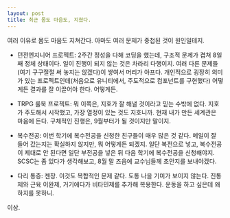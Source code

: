 ```yaml
---
layout: post
title: 최근 몸도 마음도, 지쳤다.
---
```

여러 이유로 몸도 마음도 지쳐간다. 아마도 여러 문제가 중첩된 것이 원인일테지.

* 던전엔지니어 프로젝트: 2주간 정성을 다해 코딩을 했는데, 구조적 문제가 겹쳐 8일째 정체 상태이다. 일이 진행이 되지 않는 것은 차라리 다행이지. 여러 다른 문제들(여기 구구절절 써 놓지는 않겠다)이 쌓여서 머리가 아프다. 개인적으로 굉장히 의미가 있는 프로젝트인데(처음으로 유니티에서, 주도적으로 컴포넌트를 구현했다) 어떻게든 결과를 잘 이끌어야 한다. 어떻게든.
 
* TRPG 룰북 프로젝트: 뭐 이쪽은, 지호가 잘 해낼 것이라고 믿는 수밖에 없다. 지호가 주도해서 시작했고, 가장 열정이 있는 것도 지호니까. 현재 내가 만든 세계관은 마음에 든다. 구체적인 진행은, 9월부터가 될 것이지만 말이지.
 
* 복수전공: 이번 학기에 복수전공을 신청한 친구들이 매우 많은 것 같다. 메일이 잘 들어 갔는지는 확실하지 않지만, 뭐 어떻게든 되겠지. 일단 복전으로 넣고, 복수전공이 제대로 안 된다면 일단 부전공을 넣은 뒤 다음 학기에 복수전공을 신청해야지. SCSC는 좀 있다가 생각해보고, 8월 말 즈음에 교수님들께 초안지를 보내야겠다.

* 다리 통증: 젠장. 이것도 복합적인 문제 같다. 도통 나을 기미가 보이지 않는다. 진통제와 근육 이완제, 거기에다가 비타민제를 추가해 복용한다. 운동을 하고 싶은데 왜 하지를 못하니.

이상.
